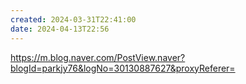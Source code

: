 ```yaml
---
created: 2024-03-31T22:41:00
date: 2024-04-13T22:56
---
```

https://m.blog.naver.com/PostView.naver?blogId=parkjy76&logNo=30130887627&proxyReferer=